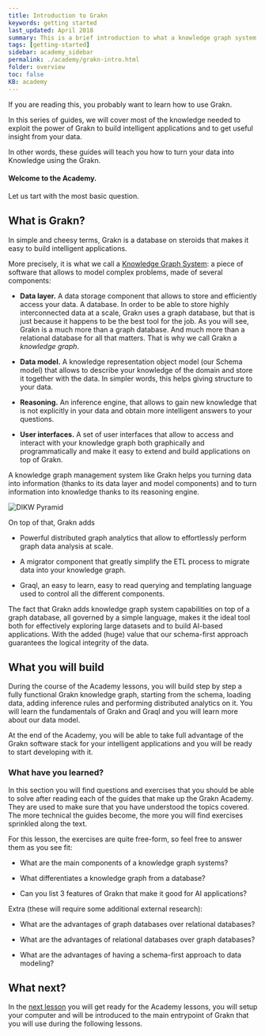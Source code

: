 ```yaml
---
title: Introduction to Grakn
keywords: getting started
last_updated: April 2018
summary: This is a brief introduction to what a knowledge graph system is, how Grakn fits into the picture and the broad topics that will be covered in later parts of the Grakn Academy.
tags: [getting-started]
sidebar: academy_sidebar
permalink: ./academy/grakn-intro.html
folder: overview
toc: false
KB: academy
---
```


If you are reading this, you probably want to learn how to use Grakn.

In this series of guides, we will cover most of the knowledge needed to exploit the power of Grakn to build intelligent applications and to get useful insight from your data.

In other words, these guides will teach you how to turn your data into Knowledge using the Grakn.

#### Welcome to the Academy.


Let us tart with the most basic question.

## What is Grakn?

In simple and cheesy terms, Grakn is a database on steroids that makes it easy to build intelligent applications.

More precisely, it is what we call a [Knowledge Graph System](https://en.wikipedia.org/wiki/Knowledge-based_systems): a piece of software that allows to model complex problems, made of several components:

  * __Data layer.__ A data storage component that allows to store and efficiently access your data. A database. In order to be able to store highly interconnected data at a scale, Grakn uses a graph database, but that is just because it happens to be the best tool for the job. As you will see, Grakn is a much more than a graph database. And much more than a relational database for all that matters. That is why we call Grakn a _knowledge graph_.

  * __Data model.__ A knowledge representation object model (our Schema model) that allows to describe your knowledge of the domain and store it together with the data. In simpler words, this helps giving structure to your data.

  * __Reasoning.__ An inference engine, that allows to gain new knowledge that is not explicitly in your data and obtain more intelligent answers to your questions.

  * __User interfaces.__ A set of user interfaces that allow to access and interact with your knowledge graph both graphically and programmatically and make it easy to extend and build applications on top of Grakn.

A knowledge graph management system like Grakn helps you turning data into information (thanks to its data layer and model components) and to turn information into knowledge thanks to its reasoning engine.

  ![DIKW Pyramid](/images/academy/1-welcome/DIKW.svg)

On top of that, Grakn adds

  * Powerful distributed graph analytics that allow to effortlessly perform graph data analysis at scale.

  * A migrator component that greatly simplify the ETL process to migrate data into your knowledge graph.

  * Graql, an easy to learn, easy to read querying and templating language used to control all the different components.

The fact that Grakn adds knowledge graph system capabilities on top of a graph database, all governed by a simple language, makes it the ideal tool both for effectively exploring large datasets and to build AI-based applications. With the added (huge) value that our schema-first approach guarantees the logical integrity of the data.

## What you will build

During the course of the Academy lessons, you will build step by step a fully functional Grakn knowledge graph, starting from the schema, loading data, adding inference rules and performing distributed analytics on it. You will learn the fundamentals of Grakn and Graql and you will learn more about our data model.

At the end of the Academy, you will be able to take full advantage of the Grakn software stack for your intelligent applications and you will be ready to start developing with it.

### What have you learned?
In this section you will find questions and exercises that you should be able to solve after reading each of the guides that make up the Grakn Academy. They are used to make sure that you have understood the topics covered. The more technical the guides become, the more you will find exercises sprinkled along the text.

For this lesson, the exercises are quite free-form, so feel free to answer them as you see fit:

  * What are the main components of a knowledge graph systems?

  * What differentiates a knowledge graph from a database?

  * Can you list 3 features of Grakn that make it good for AI applications?

Extra (these will require some additional external research):

  * What are the advantages of graph databases over relational databases?

  * What are the advantages of relational databases over graph databases?

  * What are the advantages of having a schema-first approach to data modeling?

## What next?
In the [next lesson](./setup.html) you will get ready for the Academy lessons, you will setup your computer and will be introduced to the main entrypoint of Grakn that you will use during the following lessons.
